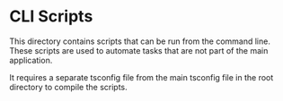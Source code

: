 # CLI Scripts

This directory contains scripts that can be run from the command line. These scripts are used to automate tasks that are not part of the main application.

It requires a separate tsconfig file from the main tsconfig file in the root directory to compile the scripts.
